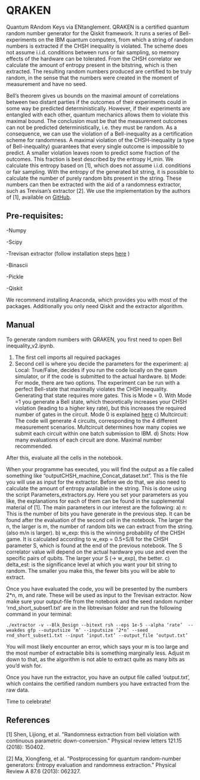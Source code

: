 # QRAKEN
Quantum RAndom Keys via ENtanglement. QRAKEN is a certified quantum random number generator for the Qiskit framework. It runs a series of Bell-experiments on the IBM quantum computers, from which a string of random numbers is extracted if the CHSH inequality is violated. The scheme does not assume i.i.d. conditions between runs or fair sampling, so memory effects of the hardware can be tolerated. From the CHSH correlator we calculate the amount of entropy present in the bitstring, which is then extracted. The resulting random numbers produced are certified to be truly random, in the sense that the numbers were created in the moment of measurement and have no seed. 

Bell’s theorem gives us bounds on the maximal amount of correlations between two distant parties if the outcomes of their experiments could in some way be predicted deterministically. However, if their experiments are entangled with each other, quantum mechanics allows them to violate this maximal bound. The conclusion must be that the measurement outcomes can not be predicted deterministically, i.e. they must be random. As a consequence, we can use the violation of a Bell-inequality as a certification scheme for randomness. A maximal violation of the CHSH-inequality (a type of Bell-inequality) guarantees that every single outcome is impossible to predict. A smaller violation leaves room to predict some fraction of the outcomes. This fraction is best described by the entropy H_min. We calculate this entropy based on [1], which does not assume i.i.d. conditions or fair sampling. With the entropy of the generated bit string, it is possible to calculate the number of purely random bits present in the string. These numbers can then be extracted with the aid of a randomness extractor, such as Trevisan’s extractor [2]. We use the implementation by the authors of [1], available on [GitHub](https://github.com/jdbancal/libtrevisan). 


## Pre-requisites:

-Numpy

-Scipy

-Trevisan extractor (follow installation steps [here](https://github.com/jdbancal/libtrevisan) )

-Binascii

-Pickle

-Qiskit

We recommend installing Anaconda, which provides you with most of the packages. Additionally you only need Qiskit and the extractor algorithm.


## Manual

To generate random numbers with QRAKEN, you first need to open Bell inequality_v2.ipynb. 
1) The first cell imports all required packages
2) Second cell is where you decide the parameters for the experiment:
 a)	Local: True/False, decides if you run the code locally on the qasm simulator, or if the code is submitted to the actual hardware.
 b)	Mode: For mode, there are two options. The experiment can be run with a perfect Bell-state that maximally violates the CHSH inequality. Generating that state requires more gates. This is Mode = 0. With Mode =1 you generate a Bell state, which theoretically increases your CHSH violation (leading to a higher key rate), but this increases the required number of gates in the circuit. Mode 0 is explained [here](https://decpieibmquantumexperience.blogspot.com/2017/10/chsh-experiment-on-quantum-computer.html)
 c)	Multcircuit: The code will generate 4 circuits, corresponding to the 4 different measurement scenarios. Multcircuit determines how many copies we submit each circuit within one batch submission to IBM. 
 d)	Shots: How many evaluations of each circuit are done. Maximal number recommended. 

After this, evaluate all the cells in the notebook.

When your programme has executed, you will find the output as a file called something like “outputCHSH_machine_Concat_dataset.txt”. This is the file you will use as input for the extractor. Before we do that, we also need to calculate the amount of entropy available in the string. This is done using the script Parameters_extractors.py. 
Here you set your parameters as you like, the explanations for each of them can be found in the supplemental material of [1]. The main parameters in our interest are the following:
a)	n: This is the number of bits you have generate in the previous step. It can be found after the evaluation of the second cell in the notebook. The larger the n, the larger is m, the number of random bits we can extract from the string. (also m/n is larger).
b)	w_exp: this is the winning probability of the CHSH game. It is calculated according to w_exp = 0.5+S/8 for the CHSH parameter S, which is found at the end of the previous notebook. The S correlator value will depend on the actual hardware you use and even the specific pairs of qubits. The larger your S (-> w_exp), the better. 
c)	delta_est: is the significance level at which you want your bit string to random. The smaller you make this, the fewer bits you will be able to extract. 

Once you have evaluated the code, you will be presented by the numbers 2*n, m, and rate. These will be used as input to the Trevisan extractor. Now make sure your output-file from the notebook and the seed random number ‘rnd_short_subset1.txt’ are in the libtrevisan folder and run the following command in your terminal:

`./extractor -v --Blk_Design --bitext rsh --eps 1e-5 --alpha ‘rate’  --weakdes gfp --outputsize ‘m’ --inputsize ‘2*n’ --seed rnd_short_subset1.txt --input ‘input.txt’ --output_file ‘output.txt’`

You will most likely encounter an error, which says your m is too large and the most number of extractable bits is something marginally less. Adjust m down to that, as the algorithm is not able to extract quite as many bits as you’d wish for. 

Once you have run the extractor, you have an output file called ‘output.txt’, which contains the certified random numbers you have extracted from the raw data. 

Time to celebrate!


## References

[1] Shen, Lijiong, et al. "Randomness extraction from bell violation with continuous parametric down-conversion." Physical review letters 121.15 (2018): 150402.

[2] Ma, Xiongfeng, et al. "Postprocessing for quantum random-number generators: Entropy evaluation and randomness extraction." Physical Review A 87.6 (2013): 062327.

